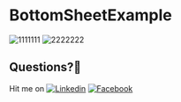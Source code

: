 # BottomSheetExample


![1111111](https://user-images.githubusercontent.com/7110339/58413393-519eaa00-8081-11e9-9e1d-6e671cc14d75.png)
![2222222](https://user-images.githubusercontent.com/7110339/58413394-519eaa00-8081-11e9-909b-6c5b27b028e4.png)


## Questions?🤔
Hit me on [![Linkedin](https://img.shields.io/badge/Linkedin-Emre%20Karataş-blue.svg)](https://www.linkedin.com/in/emre-karata%C5%9F-062b26a9/)  [![Facebook](https://img.shields.io/badge/Facebook-Emre%20Karataş-blue.svg)](https://www.facebook.com/emre.karatas.311)
